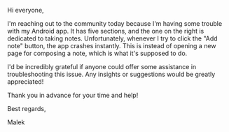 Hi everyone,

I'm reaching out to the community today because I'm having some trouble with my Android app. It has five sections, and the one on the right is dedicated to taking notes. Unfortunately, whenever I try to click the "Add note" button, the app crashes instantly. This is instead of opening a new page for composing a note, which is what it's supposed to do.

I'd be incredibly grateful if anyone could offer some assistance in troubleshooting this issue. Any insights or suggestions would be greatly appreciated!

Thank you in advance for your time and help!

Best regards,

Malek

